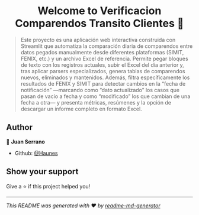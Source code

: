 <h1 align="center">Welcome to Verificacion Comparendos Transito Clientes 👋</h1>
<p>
</p>

> Este proyecto es una aplicación web interactiva construida con Streamlit que automatiza la comparación diaria de comparendos entre datos pegados manualmente desde diferentes plataformas (SIMIT, FENIX, etc.) y un archivo Excel de referencia. Permite pegar bloques de texto con los registros actuales, subir el Excel del día anterior y, tras aplicar parsers especializados, genera tablas de comparendos nuevos, eliminados y mantenidos. Además, filtra específicamente los resultados de FENIX y SIMIT para detectar cambios en la “fecha de notificación” —marcando como “dato actualizado” los casos que pasan de vacío a fecha y como “modificado” los que cambian de una fecha a otra— y presenta métricas, resúmenes y la opción de descargar un informe completo en formato Excel.

## Author

👤 **Juan Serrano**

* Github: [@Haunes](https://github.com/Haunes)

## Show your support

Give a ⭐️ if this project helped you!

***
_This README was generated with ❤️ by [readme-md-generator](https://github.com/kefranabg/readme-md-generator)_